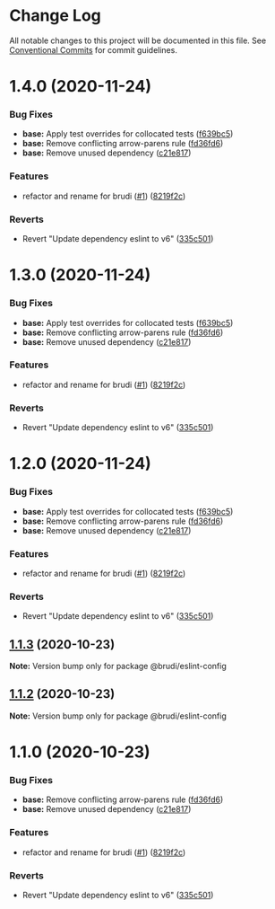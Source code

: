 # Change Log

All notable changes to this project will be documented in this file.
See [Conventional Commits](https://conventionalcommits.org) for commit guidelines.

# 1.4.0 (2020-11-24)


### Bug Fixes

* **base:** Apply test overrides for collocated tests ([f639bc5](https://github.com/brudi/eslint-config/commit/f639bc51de17a00dc9c7968cbd0e21276de236ca))
* **base:** Remove conflicting arrow-parens rule ([fd36fd6](https://github.com/brudi/eslint-config/commit/fd36fd6041191608ed79efaaa6b0b806ce100ea7))
* **base:** Remove unused dependency ([c21e817](https://github.com/brudi/eslint-config/commit/c21e817e4d64e552ecf7251f63f4605c4c3d401b))


### Features

* refactor and rename for brudi ([#1](https://github.com/brudi/eslint-config/issues/1)) ([8219f2c](https://github.com/brudi/eslint-config/commit/8219f2cf169096344f1fe36c317fc48b41abe29b))


### Reverts

* Revert "Update dependency eslint to v6" ([335c501](https://github.com/brudi/eslint-config/commit/335c50104de590c5f1ca3defe7377027b61f6bc0))





# 1.3.0 (2020-11-24)


### Bug Fixes

* **base:** Apply test overrides for collocated tests ([f639bc5](https://github.com/brudi/eslint-config/commit/f639bc51de17a00dc9c7968cbd0e21276de236ca))
* **base:** Remove conflicting arrow-parens rule ([fd36fd6](https://github.com/brudi/eslint-config/commit/fd36fd6041191608ed79efaaa6b0b806ce100ea7))
* **base:** Remove unused dependency ([c21e817](https://github.com/brudi/eslint-config/commit/c21e817e4d64e552ecf7251f63f4605c4c3d401b))


### Features

* refactor and rename for brudi ([#1](https://github.com/brudi/eslint-config/issues/1)) ([8219f2c](https://github.com/brudi/eslint-config/commit/8219f2cf169096344f1fe36c317fc48b41abe29b))


### Reverts

* Revert "Update dependency eslint to v6" ([335c501](https://github.com/brudi/eslint-config/commit/335c50104de590c5f1ca3defe7377027b61f6bc0))





# 1.2.0 (2020-11-24)


### Bug Fixes

* **base:** Apply test overrides for collocated tests ([f639bc5](https://github.com/brudi/eslint-config/commit/f639bc51de17a00dc9c7968cbd0e21276de236ca))
* **base:** Remove conflicting arrow-parens rule ([fd36fd6](https://github.com/brudi/eslint-config/commit/fd36fd6041191608ed79efaaa6b0b806ce100ea7))
* **base:** Remove unused dependency ([c21e817](https://github.com/brudi/eslint-config/commit/c21e817e4d64e552ecf7251f63f4605c4c3d401b))


### Features

* refactor and rename for brudi ([#1](https://github.com/brudi/eslint-config/issues/1)) ([8219f2c](https://github.com/brudi/eslint-config/commit/8219f2cf169096344f1fe36c317fc48b41abe29b))


### Reverts

* Revert "Update dependency eslint to v6" ([335c501](https://github.com/brudi/eslint-config/commit/335c50104de590c5f1ca3defe7377027b61f6bc0))





## [1.1.3](https://github.com/brudi/eslint-config/compare/@brudi/eslint-config@1.1.2...@brudi/eslint-config@1.1.3) (2020-10-23)

**Note:** Version bump only for package @brudi/eslint-config





## [1.1.2](https://github.com/brudi/eslint-config/compare/@brudi/eslint-config@1.1.0...@brudi/eslint-config@1.1.2) (2020-10-23)

**Note:** Version bump only for package @brudi/eslint-config





# 1.1.0 (2020-10-23)


### Bug Fixes

* **base:** Remove conflicting arrow-parens rule ([fd36fd6](https://github.com/brudi/eslint-config/commit/fd36fd6041191608ed79efaaa6b0b806ce100ea7))
* **base:** Remove unused dependency ([c21e817](https://github.com/brudi/eslint-config/commit/c21e817e4d64e552ecf7251f63f4605c4c3d401b))


### Features

* refactor and rename for brudi ([#1](https://github.com/brudi/eslint-config/issues/1)) ([8219f2c](https://github.com/brudi/eslint-config/commit/8219f2cf169096344f1fe36c317fc48b41abe29b))


### Reverts

* Revert "Update dependency eslint to v6" ([335c501](https://github.com/brudi/eslint-config/commit/335c50104de590c5f1ca3defe7377027b61f6bc0))
